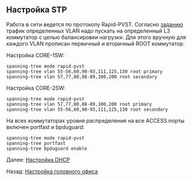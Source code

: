 ## Настройка STP

Работа в сети ведется по протоколу Rapid-PVST. Согласно [заданию](zadanie.md#3-настроить-балансировку-нагрузки-через-stp) трафик определенных VLAN надо пускать на определенный L3 коммутатор с целью балансировки нагрузки. Для этого вручную для каждого VLAN прописан первичный и вторичный ROOT коммутатор.

Настройка CORE-1SW:

```
spanning-tree mode rapid-pvst
spanning-tree vlan 55-56,60,90-93,111,125,130 root primary 
spanning-tree vlan 57,77,80,88-89,100,200 root secondary 
```

Настройка CORE-2SW:

```
spanning-tree mode rapid-pvst
spanning-tree vlan 57,77,80,88-89,100,200 root primary
spanning-tree vlan 55-56,60,90-93,111,125,130 root secondary
```

На всех коммутаторах уровня распределения на все ACCESS порты включен portfast и bpduguard:

```
spanning-tree mode rapid-pvst
spanning-tree portfast
spanning-tree bpduguard enable
```


Далее: [Настройка DHCP](./dhcp_settings.md)

Назад: [Настройка головного офиса](./main_office.md)